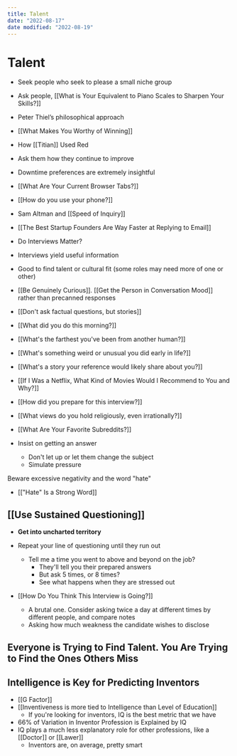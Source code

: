 ```yaml
---
title: Talent
date: "2022-08-17"
date modified: "2022-08-19"
---
```


# Talent
- Seek people who seek to please a small niche group
- Ask people, [[What is Your Equivalent to Piano Scales to Sharpen Your Skills?]]
- Peter Thiel’s philosophical approach
- [[What Makes You Worthy of Winning]]
- How [[Titian]] Used Red

- Ask them how they continue to improve
- Downtime preferences are extremely insightful
- [[What Are Your Current Browser Tabs?]]
- [[How do you use your phone?]]

- Sam Altman and [[Speed of Inquiry]]
- [[The Best Startup Founders Are Way Faster at Replying to Email]]

- Do Interviews Matter?
- Interviews yield useful information
- Good to find talent or cultural fit (some roles may need more of one or other)
- [[Be Genuinely Curious]]. [[Get the Person in Conversation Mood]] rather than precanned responses

- [[Don't ask factual questions, but stories]]
- [[What did you do this morning?]]
- [[What's the farthest you've been from another human?]]
- [[What's something weird or unusual you did early in life?]]
- [[What's a story your reference would likely share about you?]]
- [[If I Was a Netflix, What Kind of Movies Would I Recommend to You and Why?]]
- [[How did you prepare for this interview?]]
- [[What views do you hold religiously, even irrationally?]]
- [[What Are Your Favorite Subreddits?]]
- Insist on getting an answer
	- Don't let up or let them change the subject
	- Simulate pressure

Beware excessive negativity and the word "hate"
- [["Hate" Is a Strong Word]]

## [[Use Sustained Questioning]]
- **Get into uncharted territory**
- Repeat your line of questioning until they run out
	- Tell me a time you went to above and beyond on the job?
		- They'll tell you their prepared answers
		- But ask 5 times, or 8 times?
		- See what happens when they are stressed out

- [[How Do You Think This Interview is Going?]]
	- A brutal one. Consider asking twice a day at different times by different people, and compare notes
	- Asking how much weakness the candidate wishes to disclose

## Everyone is Trying to Find Talent. You Are Trying to Find the Ones Others Miss

## Intelligence is Key for Predicting Inventors
- [[G Factor]]
- [[Inventiveness is more tied to Intelligence than Level of Education]]
	- If you're looking for inventors, IQ is the best metric that we have
- 66% of Variation in Inventor Profession is Explained by IQ
- IQ plays a much less explanatory role for other professions, like a [[Doctor]] or [[Lawer]]
	- Inventors are, on average, pretty smart
